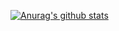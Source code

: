 [![Anurag's github stats](https://github-readme-stats.vercel.app/api?username=taybluetooth&theme=synthwave)](https://github.com/anuraghazra/github-readme-stats)

